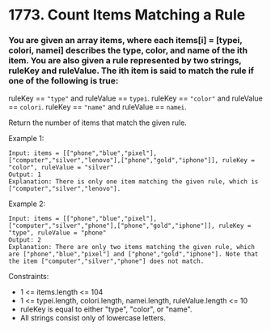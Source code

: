 # 1773. Count Items Matching a Rule

### You are given an array items, where each items[i] = [typei, colori, namei] describes the type, color, and name of the ith item. You are also given a rule represented by two strings, ruleKey and ruleValue. The ith item is said to match the rule if one of the following is true:

ruleKey ==  `"type"` and ruleValue == `typei`.
ruleKey == `"color"` and ruleValue == `colori`.
ruleKey == `"name"` and ruleValue == `namei`.

Return the number of items that match the given rule.

 

Example 1:
````
Input: items = [["phone","blue","pixel"],["computer","silver","lenovo"],["phone","gold","iphone"]], ruleKey = "color", ruleValue = "silver"
Output: 1
Explanation: There is only one item matching the given rule, which is ["computer","silver","lenovo"].
````
Example 2:
````
Input: items = [["phone","blue","pixel"],["computer","silver","phone"],["phone","gold","iphone"]], ruleKey = "type", ruleValue = "phone"
Output: 2
Explanation: There are only two items matching the given rule, which are ["phone","blue","pixel"] and ["phone","gold","iphone"]. Note that the item ["computer","silver","phone"] does not match.
```` 

Constraints:

- 1 <= items.length <= 104
- 1 <= typei.length, colori.length, namei.length, ruleValue.length <= 10
- ruleKey is equal to either "type", "color", or "name".
- All strings consist only of lowercase letters.
